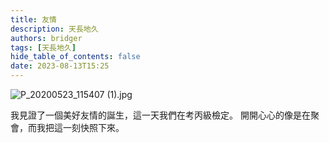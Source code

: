 ```yaml
---
title: 友情
description: 天長地久
authors: bridger
tags: [天長地久]
hide_table_of_contents: false
date: 2023-08-13T15:25
---
```



![P_20200523_115407 (1).jpg](https://e.brid.cf/i/2023/08/13/p82385-2.webp)

<!-- truncate -->

我見證了一個美好友情的誕生，這一天我們在考丙級檢定。
開開心心的像是在聚會，而我把這一刻快照下來。